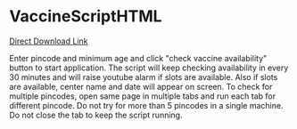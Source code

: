 # VaccineScriptHTML

[Direct Download Link](https://drive.google.com/file/d/1XyWaB2aoRiqRhrZS-xu6vv_s4iehibSW/view?usp=drivesdk)

Enter pincode and minimum age and click "check vaccine availability" button to start application.
The script will keep checking availability in every 30 minutes and will raise youtube alarm if slots are available.
Also if slots are available, center name and date will appear on screen.
To check for multiple pincodes, open same page in multiple tabs and run each tab for different pincode.
Do not try for more than 5 pincodes in a single machine.
Do not close the tab to keep the script running.
